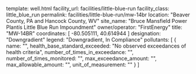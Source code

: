 template: well.html
facility_url: facilities/little-blue-run
facility_class: little_blue_run
permalink: facilities/little-blue-run/mw-14br
location: "Beaver County, PA and Hancock County, WV"
site_name: "Bruce Mansfield Power Plantís Little Blue Run Impoundment"
owner/operator: "FirstEnergy"
title: "MW-14BR"
coordinates: [
  -80.505111,
  40.614944
]
designation: "Downgradient"
legend: "Downgradient, In Compliance"
pollutants: [
  {
  name: "",
  health_base_standard_exceeded: "No observed exceedances of health criteria",
  number_of_times_in_exceedance: "",
  number_of_times_monitored: "",
  max_exceedance_amount: "",
  max_allowable_amount: "",
  unit_of_measurement: ""
  }
]
